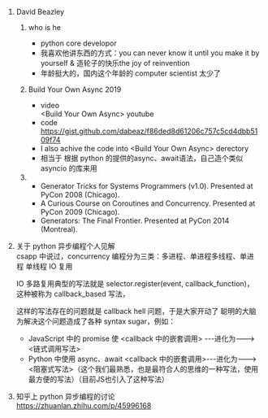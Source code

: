 1. David Beazley  
   1. who is he
      - python core developor
      - 我喜欢他讲东西的方式：you can never know it until you make it by yourself & 造轮子的快乐the joy of reinvention
      - 年龄挺大的，国内这个年龄的 computer scientist 太少了
   2. Build Your Own Async 2019
      - video  
        \<Build Your Own Async> youtube
      - code  
        https://gist.github.com/dabeaz/f86ded8d61206c757c5cd4dbb5109f74
      - I also achive the code into \<Build Your Own Async> derectory
      - 相当于 根据 python 的提供的async、await语法，自己造个类似 asyncio 的库来用
    
   3. 
      - Generator Tricks for Systems Programmers (v1.0). Presented at PyCon 2008 (Chicago).
      - A Curious Course on Coroutines and Concurrency. Presented at PyCon 2009 (Chicago).
      - Generators: The Final Frontier. Presented at PyCon 2014 (Montreal).

2. 关于 python 异步编程个人见解  
    csapp 中说过，concurrency 编程分为三类：多进程、单进程多线程、单进程 单线程 IO 复用

    IO 多路复用典型的写法就是 selector.register(event, callback_function)，这种被称为 callback_based 写法，  

    这样的写法存在的问题就是 callback hell 问题，于是大家开动了 聪明的大脑 为解决这个问题造成了各种 syntax sugar，例如：
    - JavaScript 中的 promise 使 <callback 中的嵌套调用> ---进化为--->  <链式调用写法>
    - Python 中使用 async、await <callback 中的嵌套调用>---进化为--->  <阻塞式写法>（这个我们最熟悉，也是最符合人的思维的一种写法，使用最方便的写法）（目前JS也引入了这种写法）


3. 知乎上 python 异步编程的讨论  
https://zhuanlan.zhihu.com/p/45996168
